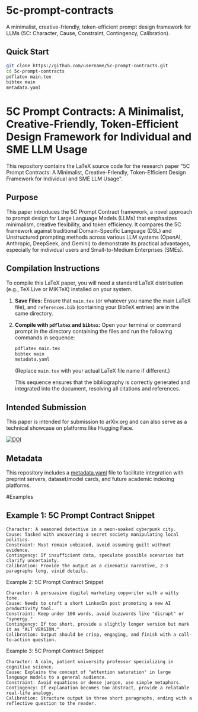 # 5c-prompt-contracts
A minimalist, creative-friendly, token-efficient prompt design framework for LLMs (5C: Character, Cause, Constraint, Contingency, Calibration).
## Quick Start

```bash
git clone https://github.com/username/5c-prompt-contracts.git
cd 5c-prompt-contracts
pdflatex main.tex
bibtex main
metadata.yaml
```
# 5C Prompt Contracts: A Minimalist, Creative-Friendly, Token-Efficient Design Framework for Individual and SME LLM Usage

This repository contains the LaTeX source code for the research paper "5C Prompt Contracts: A Minimalist, Creative-Friendly, Token-Efficient Design Framework for Individual and SME LLM Usage".

## Purpose

This paper introduces the 5C Prompt Contract framework, a novel approach to prompt design for Large Language Models (LLMs) that emphasizes minimalism, creative flexibility, and token efficiency. It compares the 5C framework against traditional Domain-Specific Language (DSL) and Unstructured prompting methods across various LLM systems (OpenAI, Anthropic, DeepSeek, and Gemini) to demonstrate its practical advantages, especially for individual users and Small-to-Medium Enterprises (SMEs).

## Compilation Instructions

To compile this LaTeX paper, you will need a standard LaTeX distribution (e.g., TeX Live or MiKTeX) installed on your system.

1.  **Save Files:** Ensure that `main.tex` (or whatever you name the main LaTeX file), and `references.bib` (containing your BibTeX entries) are in the same directory.
2.  **Compile with `pdflatex` and `bibtex`:**
    Open your terminal or command prompt in the directory containing the files and run the following commands in sequence:
    ```bash
    pdflatex main.tex
    bibtex main
    metadata.yaml
    ```
    (Replace `main.tex` with your actual LaTeX file name if different.)

    This sequence ensures that the bibliography is correctly generated and integrated into the document, resolving all citations and references.

## Intended Submission

This paper is intended for submission to arXiv.org and can also serve as a technical showcase on platforms like Hugging Face.

[![DOI](https://zenodo.org/badge/1015604718.svg)](https://doi.org/10.5281/zenodo.15832040)

## Metadata
This repository includes a [metadata.yaml](metadata.yaml) file to facilitate integration with preprint servers, dataset/model cards, and future academic indexing platforms.

#Examples

## Example 1: 5C Prompt Contract Snippet

```plaintext
Character: A seasoned detective in a neon-soaked cyberpunk city.
Cause: Tasked with uncovering a secret society manipulating local politics.
Constraint: Must remain unbiased, avoid assuming guilt without evidence.
Contingency: If insufficient data, speculate possible scenarios but clarify uncertainty.
Calibration: Provide the output as a cinematic narrative, 2-3 paragraphs long, vivid details.
```
Example 2: 5C Prompt Contract Snippet

```plaintext
Character: A persuasive digital marketing copywriter with a witty tone.
Cause: Needs to craft a short LinkedIn post promoting a new AI productivity tool.
Constraint: Keep under 100 words, avoid buzzwords like "disrupt" or "synergy."
Contingency: If too short, provide a slightly longer version but mark it as "ALT VERSION."
Calibration: Output should be crisp, engaging, and finish with a call-to-action question.
```
Example 3: 5C Prompt Contract Snippet
```plaintext
Character: A calm, patient university professor specializing in cognitive science.
Cause: Explains the concept of "attention saturation" in large language models to a general audience.
Constraint: Avoid equations or dense jargon, use simple metaphors.
Contingency: If explanation becomes too abstract, provide a relatable real-life analogy.
Calibration: Structure output in three short paragraphs, ending with a reflective question to the reader.
```
